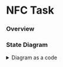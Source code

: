 # NFC Task

### Overview

### State Diagram

<details>
  <summary>Diagram as a code</summary>

```plantuml
@startuml
title NFC FSM
hide empty description

STANDBY: RF free\nI2C free
MAILBOX_TRANSMISSION: Mailbox data exchange
ERROR: Error state\n\nGLOBAL_ERROR: Error message

[*] --> STANDBY : GLOBAL_CMD_INITIALIZE
STANDBY --> MAILBOX_TRANSMISSION : NFC_GPO_INTERRUPT
STANDBY --> ERROR : ERROR
@enduml
```
</details>
